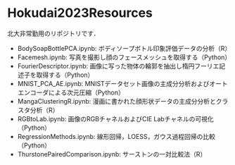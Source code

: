 # Hokudai2023Resources
北大非常勤用のリポジトリです．

* BodySoapBottlePCA.ipynb: ボディソープボトル印象評価データの分析（R）  
* Facemesh.ipynb: 写真を撮影し顔のフェースメッシュを取得する（Python）  
* FourierDescriptor.ipynb: 画像に写った物体の輪郭を抽出し楕円フーリエ記述子を取得する（Python）  
* MNIST_PCA_AE.ipynb: MNISTデータセット画像の主成分分析およびオートエンコーダによる次元圧縮（Python）  
* MangaClusteringR.ipynb: 漫画に書かれた顔形状データの主成分分析とクラスタ分析（R）  
* RGBtoLab.ipynb: 画像のRGBチャネルおよびCIE Labチャネルの可視化（Python）    
* RegressionMethods.ipynb: 線形回帰，LOESS，ガウス過程回帰の比較（Python）  
* ThurstonePairedComparison.ipynb: サーストンの一対比較法（R）   
